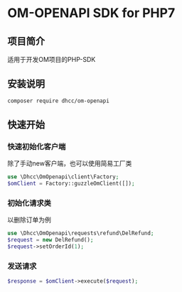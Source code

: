 # OM-OPENAPI SDK for PHP7 

## 项目简介
适用于开发OM项目的PHP-SDK

## 安装说明

```bash
composer require dhcc/om-openapi
```

## 快速开始

### 快速初始化客户端
除了手动new客户端，也可以使用简易工厂类
```php
use \Dhcc\OmOpenapi\client\Factory;
$omClient = Factory::guzzleOmClient([]);

```

### 初始化请求类

以删除订单为例
```php
use \Dhcc\OmOpenapi\requests\refund\DelRefund;
$request = new DelRefund();
$request->setOrderId(1);
```

### 发送请求

```php
$response = $omClient->execute($request);
```